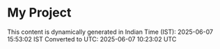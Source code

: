 # My Project

This content is dynamically generated in Indian Time (IST): 2025-06-07 15:53:02 IST
Converted to UTC: 2025-06-07 10:23:02 UTC
